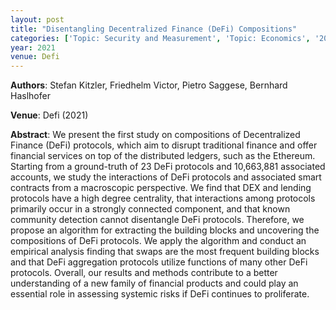 ```yaml
---
layout: post
title: "Disentangling Decentralized Finance (DeFi) Compositions"
categories: ['Topic: Security and Measurement', 'Topic: Economics', '2021', 'Venue: Defi']
year: 2021
venue: Defi
---
```

**Authors**: Stefan Kitzler, Friedhelm Victor, Pietro Saggese, Bernhard Haslhofer

**Venue**: Defi (2021)

**Abstract**: We present the first study on compositions of Decentralized Finance (DeFi) protocols, which aim to disrupt traditional finance and offer financial services on top of the distributed ledgers, such as the Ethereum. Starting from a ground-truth of 23 DeFi protocols and 10,663,881 associated accounts, we study the interactions of DeFi protocols and associated smart contracts from a macroscopic perspective. We find that DEX and lending protocols have a high degree centrality, that interactions among protocols primarily occur in a strongly connected component, and that known community detection cannot disentangle DeFi protocols. Therefore, we propose an algorithm for extracting the building blocks and uncovering the compositions of DeFi protocols. We apply the algorithm and conduct an empirical analysis finding that swaps are the most frequent building blocks and that DeFi aggregation protocols utilize functions of many other DeFi protocols. Overall, our results and methods contribute to a better understanding of a new family of financial products and could play an essential role in assessing systemic risks if DeFi continues to proliferate.
